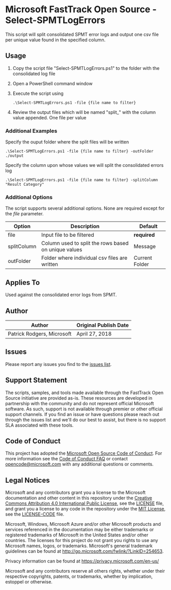 # Microsoft FastTrack Open Source - Select-SPMTLogErrors

This script will split consolidated SPMT error logs and output one csv file per unique value found in the specified column.

## Usage

1. Copy the script file "Select-SPMTLogErrors.ps1" to the folder with the consolidated log file
2. Open a PowerShell command window
3. Execute the script using

     `.\Select-SPMTLogErrors.ps1 -file {file name to filter}`

4. Review the output files which will be named "split_" with the column value appended. One file per value

### Additional Examples

Specify the ouput folder where the split files will be written

`.\Select-SPMTLogErrors.ps1 -file {file name to filter} -outFolder ./output`

Specify the column upon whose values we will split the consolidated errors log

`.\Select-SPMTLogErrors.ps1 -file {file name to filter} -splitColumn "Result Category"`

### Additional Options

The script supports several additional options. None are required except for the _file_ parameter.

|Option|Description|Default
|----|--------------------------|--------------------------
|file|Input file to be filtered|**required**
|splitColumn|Column used to split the rows based on unique values|Message
|outFolder|Folder where individual csv files are written|Current Folder

## Applies To

Used against the consolidated error logs from SPMT.

## Author

|Author|Original Publish Date
|----|--------------------------
|Patrick Rodgers, Microsoft|April 27, 2018|

## Issues

Please report any issues you find to the [issues list](../../../issues).

## Support Statement

The scripts, samples, and tools made available through the FastTrack Open Source initiative are provided as-is. These resources are developed in partnership with the community and do not represent official Microsoft software. As such, support is not available through premier or other official support channels. If you find an issue or have questions please reach out through the issues list and we'll do our best to assist, but there is no support SLA associated with these tools.

## Code of Conduct

This project has adopted the [Microsoft Open Source Code of Conduct](https://opensource.microsoft.com/codeofconduct/).
For more information see the [Code of Conduct FAQ](https://opensource.microsoft.com/codeofconduct/faq/) or
contact [opencode@microsoft.com](mailto:opencode@microsoft.com) with any additional questions or comments.

## Legal Notices

Microsoft and any contributors grant you a license to the Microsoft documentation and other content
in this repository under the [Creative Commons Attribution 4.0 International Public License](https://creativecommons.org/licenses/by/4.0/legalcode),
see the [LICENSE](https://github.com/Microsoft/FastTrack/blob/master/LICENSE) file, and grant you a license to any code in the repository under the [MIT License](https://opensource.org/licenses/MIT), see the
[LICENSE-CODE](https://github.com/Microsoft/FastTrack/blob/master/LICENSE-CODE) file.

Microsoft, Windows, Microsoft Azure and/or other Microsoft products and services referenced in the documentation
may be either trademarks or registered trademarks of Microsoft in the United States and/or other countries.
The licenses for this project do not grant you rights to use any Microsoft names, logos, or trademarks.
Microsoft's general trademark guidelines can be found at http://go.microsoft.com/fwlink/?LinkID=254653.

Privacy information can be found at https://privacy.microsoft.com/en-us/

Microsoft and any contributors reserve all others rights, whether under their respective copyrights, patents,
or trademarks, whether by implication, estoppel or otherwise.
